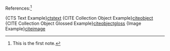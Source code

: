 References:[^first]

[^first]: This is the first note.

{CTS Text Example}[ctstext]
{CITE Collection Object Example}[citeobject]
{CITE Collection Object Glossed Example}[citeobjectgloss]
{Image Example}[citeimage]

[ctstext]: urn:cts:greekLit:tlg0020.tlg001.fu01:1-10
[citeobject]: urn:cite:botcar:sloane.414
[citeobjectgloss]: urn:cite:botcar:sloane.415 "glossed citation"
[citeimage]: urn:cite:fufolioimg:sloane.45v
